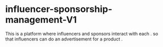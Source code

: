 # influencer-sponsorship-management-V1

This is a platform where influencers and sponsors interact with each . so that influencers can do an advertisement for a product .
